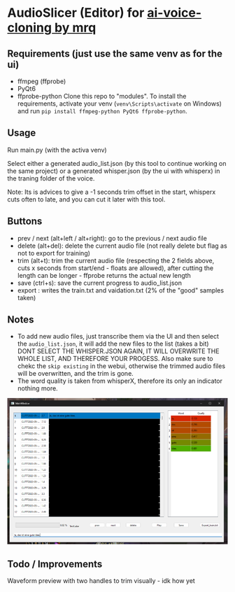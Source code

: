 # AudioSlicer (Editor) for [ai-voice-cloning by mrq](https://git.ecker.tech/mrq/ai-voice-cloning/wiki/Training)

## Requirements (just use the same venv as for the ui)

- ffmpeg (ffprobe)
- PyQt6
- ffprobe-python
Clone this repo to "modules".
To install the requirements, activate your venv (`venv\Scripts\activate` on Windows) and run `pip install ffmpeg-python PyQt6 ffprobe-python`.

## Usage

Run main.py (with the activa venv)

Select either a generated audio_list.json (by this tool to continue working on the same project) or a generated whisper.json (by the ui with whisperx) in the traning folder of the voice.

Note: Its is advices to give a -1 seconds trim offset in the start, whisperx cuts often to late, and you can cut it later with this tool.

## Buttons

- prev / next (alt+left / alt+right): go to the previous / next audio file
- delete (alt+del): delete the current audio file (not really delete but flag as not to export for training)
- trim (alt+t): trim the current audio file (respecting the 2 fields above, cuts x seconds from start/end - floats are allowed), after cutting the length can be longer - ffprobe returns the actual new length
- save (ctrl+s): save the current progress to audio_list.json 
- export : writes the train.txt and vaidation.txt (2% of the "good" samples taken)

## Notes

- To add new audio files, just transcribe them via the UI and then select the `audio_list.json`, it will add the new files to the list (takes a bit) DONT SELECT THE WHISPER.JSON AGAIN, IT WILL OVERWRITE THE WHOLE LIST, AND THEREFORE YOUR PROGESS. Also make sure to chekc the `skip existing` in the webui, otherwise the trimmed audio files will be overwritten, and the trim is gone.
- The word quality is taken from whisperX, therefore its only an indicator nothing more.

![image](https://github.com/Dschogo/audioslicer/blob/master/image.png?raw=true)


## Todo / Improvements

Waveform preview with two handles to trim visually - idk how yet
